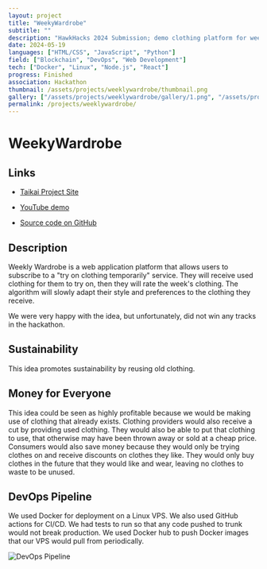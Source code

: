 ```yaml
---
layout: project
title: "WeekyWardrobe"
subtitle: ""
description: "HawkHacks 2024 Submission; demo clothing platform for weekly outfits"
date: 2024-05-19
languages: ["HTML/CSS", "JavaScript", "Python"]
field: ["Blockchain", "DevOps", "Web Development"]
tech: ["Docker", "Linux", "Node.js", "React"]
progress: Finished
association: Hackathon
thumbnail: /assets/projects/weeklywardrobe/thumbnail.png
gallery: ["/assets/projects/weeklywardrobe/gallery/1.png", "/assets/projects/weeklywardrobe/gallery/2.png", "/assets/projects/weeklywardrobe/gallery/3.png", "/assets/projects/weeklywardrobe/gallery/4.png", "/assets/projects/weeklywardrobe/gallery/5.png", "/assets/projects/weeklywardrobe/gallery/6.png", "/assets/projects/weeklywardrobe/gallery/thumbnail.png"]
permalink: /projects/weeklywardrobe/
---
```


# WeekyWardrobe

## Links

- [Taikai Project Site](https://taikai.network/hackbox/hackathons/hawkhacks/projects/clwd4ehgl0d80z901w94tbk3h/idea)

- [YouTube demo](https://www.youtube.com/watch?v=PwSXqk1gRiI)

- [Source code on GitHub](https://github.com/JeremyTubongbanua/WeeklyWardrobe)

## Description

Weekly Wardrobe is a web application platform that allows users to subscribe to a "try on clothing temporarily" service. They will receive used clothing for them to try on, then they will rate the week's clothing. The algorithm will slowly adapt their style and preferences to the clothing they receive.

We were very happy with the idea, but unfortunately, did not win any tracks in the hackathon.

## Sustainability

This idea promotes sustainability by reusing old clothing.

## Money for Everyone

This idea could be seen as highly profitable because we would be making use of clothing that already exists. Clothing providers would also receive a cut by providing used clothing. They would also be able to put that clothing to use, that otherwise may have been thrown away or sold at a cheap price. Consumers would also save money because they would only be trying clothes on and receive discounts on clothes they like. They would only buy clothes in the future that they would like and wear, leaving no clothes to waste to be unused.

## DevOps Pipeline

We used Docker for deployment on a Linux VPS. We also used GitHub actions for CI/CD. We had tests to run so that any code pushed to trunk would not break production. We used Docker hub to push Docker images that our VPS would pull from periodically.

![DevOps Pipeline](https://i.imgur.com/ALVbRch.png)
